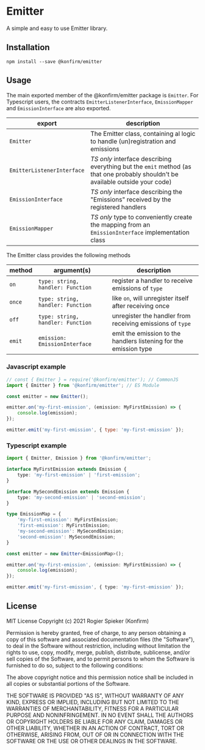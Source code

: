 # Emitter

A simple and easy to use Emitter library.

## Installation

```
npm install --save @konfirm/emitter
```

## Usage

The main exported member of the @konfirm/emitter package is `Emitter`. For Typescript users, the contracts `EmitterListenerInterface`, `EmissionMapper` and `EmissionInterface` are also exported.

| export                     | description                                                                                                                     |
| -------------------------- | ------------------------------------------------------------------------------------------------------------------------------- |
| `Emitter`                  | The Emitter class, containing al logic to handle (un)registration and emissions                                                 |
| `EmitterListenerInterface` | _TS only_ interface describing everything but the `emit` method (as that one probably shouldn't be available outside your code) |
| `EmissionInterface`        | _TS only_ interface describing the "Emissions" received by the registered handlers                                              |
| `EmissionMapper`           | _TS only_ type to conveniently create the mapping from an `EmissionInterface` implementation class                              |

The Emitter class provides the following methods

| method | argument(s)                       | description                                                       |
| ------ | --------------------------------- | ----------------------------------------------------------------- |
| `on`   | `type: string, handler: Function` | register a handler to receive emissions of `type`                 |
| `once` | `type: string, handler: Function` | like `on`, will unregister itself after receiving once            |
| `off`  | `type: string, handler: Function` | unregister the handler from receiving emissions of `type`         |
| `emit` | `emission: EmissionInterface`     | emit the emission to the handlers listening for the emission type |

### Javascript example

```js
// const { Emitter } = require('@konfirm/emitter'); // CommonJS
import { Emitter } from '@konfirm/emitter'; // ES Module

const emitter = new Emitter();

emitter.on('my-first-emission', (emission: MyFirstEmission) => {
	console.log(emission);
});

emitter.emit('my-first-emission', { type: 'my-first-emission' });
```

### Typescript example
```ts
import { Emitter, Emission } from '@konfirm/emitter';

interface MyFirstEmission extends Emission {
	type: 'my-first-emission' | 'first-emission';
}

interface MySecondEmission extends Emission {
	type: 'my-second-emission' | 'second-emission';
}

type EmissionMap = {
	'my-first-emission': MyFirstEmission;
	'first-emission': MyFirstEmission;
	'my-second-emission': MySecondEmission;
	'second-emission': MySecondEmission;
}

const emitter = new Emitter<EmissionMap>();

emitter.on('my-first-emission', (emission: MyFirstEmission) => {
	console.log(emission);
});

emitter.emit('my-first-emission', { type: 'my-first-emission' });
```

## License
MIT License Copyright (c) 2021 Rogier Spieker (Konfirm)

Permission is hereby granted, free of charge, to any person obtaining a copy of this software and associated documentation files (the "Software"), to deal in the Software without restriction, including without limitation the rights to use, copy, modify, merge, publish, distribute, sublicense, and/or sell copies of the Software, and to permit persons to whom the Software is furnished to do so, subject to the following conditions:

The above copyright notice and this permission notice shall be included in all copies or substantial portions of the Software.

THE SOFTWARE IS PROVIDED "AS IS", WITHOUT WARRANTY OF ANY KIND, EXPRESS OR IMPLIED, INCLUDING BUT NOT LIMITED TO THE WARRANTIES OF MERCHANTABILITY, FITNESS FOR A PARTICULAR PURPOSE AND NONINFRINGEMENT. IN NO EVENT SHALL THE AUTHORS OR COPYRIGHT HOLDERS BE LIABLE FOR ANY CLAIM, DAMAGES OR OTHER LIABILITY, WHETHER IN AN ACTION OF CONTRACT, TORT OR OTHERWISE, ARISING FROM, OUT OF OR IN CONNECTION WITH THE SOFTWARE OR THE USE OR OTHER DEALINGS IN THE SOFTWARE.

